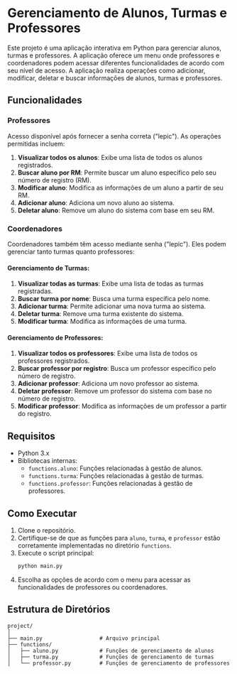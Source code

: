 # Gerenciamento de Alunos, Turmas e Professores

Este projeto é uma aplicação interativa em Python para gerenciar alunos, turmas e professores. A aplicação oferece um menu onde professores e coordenadores podem acessar diferentes funcionalidades de acordo com seu nível de acesso. A aplicação realiza operações como adicionar, modificar, deletar e buscar informações de alunos, turmas e professores. 

## Funcionalidades

### Professores
Acesso disponível após fornecer a senha correta ("lepic"). As operações permitidas incluem:

1. **Visualizar todos os alunos**: Exibe uma lista de todos os alunos registrados.
2. **Buscar aluno por RM**: Permite buscar um aluno específico pelo seu número de registro (RM).
3. **Modificar aluno**: Modifica as informações de um aluno a partir de seu RM.
4. **Adicionar aluno**: Adiciona um novo aluno ao sistema.
5. **Deletar aluno**: Remove um aluno do sistema com base em seu RM.

### Coordenadores
Coordenadores também têm acesso mediante senha ("lepic"). Eles podem gerenciar tanto turmas quanto professores:

#### Gerenciamento de Turmas:
1. **Visualizar todas as turmas**: Exibe uma lista de todas as turmas registradas.
2. **Buscar turma por nome**: Busca uma turma específica pelo nome.
3. **Adicionar turma**: Permite adicionar uma nova turma ao sistema.
4. **Deletar turma**: Remove uma turma existente do sistema.
5. **Modificar turma**: Modifica as informações de uma turma.

#### Gerenciamento de Professores:
1. **Visualizar todos os professores**: Exibe uma lista de todos os professores registrados.
2. **Buscar professor por registro**: Busca um professor específico pelo número de registro.
3. **Adicionar professor**: Adiciona um novo professor ao sistema.
4. **Deletar professor**: Remove um professor do sistema com base no número de registro.
5. **Modificar professor**: Modifica as informações de um professor a partir do registro.

## Requisitos

- Python 3.x
- Bibliotecas internas:
  - `functions.aluno`: Funções relacionadas à gestão de alunos.
  - `functions.turma`: Funções relacionadas à gestão de turmas.
  - `functions.professor`: Funções relacionadas à gestão de professores.

## Como Executar

1. Clone o repositório.
2. Certifique-se de que as funções para `aluno`, `turma`, e `professor` estão corretamente implementadas no diretório `functions`.
3. Execute o script principal:
   ```bash
   python main.py
   ```
4. Escolha as opções de acordo com o menu para acessar as funcionalidades de professores ou coordenadores.

## Estrutura de Diretórios

```
project/
│
├── main.py                  # Arquivo principal
├── functions/
│   ├── aluno.py             # Funções de gerenciamento de alunos
│   ├── turma.py             # Funções de gerenciamento de turmas
│   └── professor.py         # Funções de gerenciamento de professores
```

